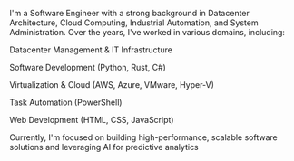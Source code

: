 I'm a Software Engineer with a strong background in Datacenter Architecture, Cloud Computing, Industrial Automation, and System Administration. Over the years, I've worked in various domains, including:

Datacenter Management & IT Infrastructure

Software Development (Python, Rust, C#)

Virtualization & Cloud (AWS, Azure, VMware, Hyper-V)

Task Automation (PowerShell)

Web Development (HTML, CSS, JavaScript)

Currently, I'm focused on building high-performance, scalable software solutions and leveraging AI for predictive analytics
